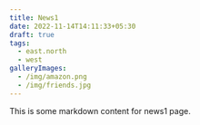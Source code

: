 ```yaml
---
title: News1
date: 2022-11-14T14:11:33+05:30
draft: true
tags:
  - east.north
  - west
galleryImages:
  - /img/amazon.png
  - /img/friends.jpg
---
```


This is some markdown content for news1 page.